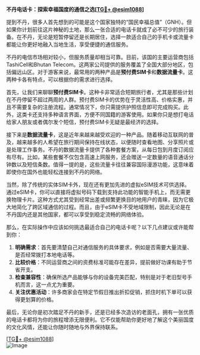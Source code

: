 **不丹电话卡：探索幸福国度的通信之选[[TG💪+ @esim1088](https://t.me/s/esim1088)]**

提到不丹，很多人首先想到的可能是这个国家独特的“国民幸福总值”（GNH）。但如果你计划前往这片神秘的土地，那么一张合适的电话卡就成了必不可少的旅行装备。在不丹，无论是短暂停留还是长期居住，选择一款适合自己的手机卡或流量卡都能让你更好地融入当地生活，享受便捷的通信服务。

不丹的电信市场相对较小，但服务质量却相当可靠。目前，该国的主要运营商包括TashiCell和Bhutan Telecom。这两家公司提供的服务覆盖了全国大部分地区，包括偏远山区。对于游客来说，最常用的两种产品是**预付费SIM卡**和**数据流量卡**。这两种卡各有特点，可以根据你的需求进行选择。

首先，让我们来聊聊**预付费SIM卡**。这种卡非常适合短期旅行者，尤其是那些计划在不丹停留不超过两周的人群。预付费SIM卡的优势在于灵活性高、价格实惠，并且不需要复杂的注册流程。通常情况下，你只需提供护照信息即可完成购买。此外，这类卡还支持多种语言界面，方便不同国籍的游客使用。如果你只是想打电话给家人朋友或者偶尔发个短信，预付费SIM卡无疑是最经济的选择。

接下来是**数据流量卡**，这是近年来越来越受欢迎的一种产品。随着移动互联网的普及，越来越多的人希望在旅行期间保持在线状态，以便随时查看地图、分享照片或是处理工作事务。不丹的数据流量卡提供了各种套餐方案，从每日包到月度订阅应有尽有。比如，某些套餐不仅包含高速上网服务，还会赠送一定数量的语音通话分钟数以及短信条数。值得一提的是，这些流量卡往往兼容国际漫游功能，这意味着即使你在国外也能轻松连接到不丹的网络。

当然，除了传统的实体SIM卡外，现在还有更加先进的虚拟eSIM技术可供选择。通过eSIM卡，你可以直接将虚拟号码下载到支持此功能的智能手机上，而无需更换物理卡片。这种方式尤其受到经常出差或频繁更换目的地用户的青睐，因为它极大地简化了跨区域通信的过程。而且，由于eSIM卡不受地域限制，因此无论是在不丹国内还是其他国家，都可以享受到稳定流畅的网络体验。

那么，在实际操作中应该如何挑选最适合自己的电话卡呢？以下几点建议或许能帮到你：

1. **明确需求**：首先要清楚自己对通信服务的具体要求，例如是否需要大量流量、是否经常拨打本地电话等。
2. **比较价格**：不同运营商之间的资费标准可能存在差异，提前做好功课有助于节省开支。
3. **检查兼容性**：确保所选产品能够与你的设备完美匹配，特别是对于老旧型号手机而言，这一点尤为重要。
4. **关注优惠活动**：许多商家会在特定节假日推出折扣促销，抓住时机下单可以获得更划算的价格。

最后，无论你是初次踏足不丹的新手，还是已经多次造访的老面孔，拥有一张优质的电话卡都将为你的旅程增添无限便利。它不仅能帮助你更好地了解这个美丽国度的文化风情，还能让你随时随地与外界保持联系。

[[TG💪+ @esim1088](https://t.me/s/esim1088)]  
![Image](https://i.postimg.cc/4NQfJmqS/Snipaste-2025-05-13-00-14-12.png)